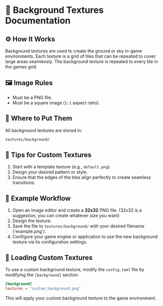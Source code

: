 # 🎑 Background Textures Documentation

## ⚙️ How It Works
Background textures are used to create the ground or sky in-game environments. Each texture is a grid of tiles that can be repeated to cover large areas seamlessly.
The background texture is repeated to every tile in the games grid.

## 🖼️ Image Rules
- Must be a PNG file.
- Must be a square image (`1:1` aspect ratio).

## 📁 Where to Put Them
All background textures are stored in:
```bash
textures/background/
```

## 🎨 Tips for Custom Textures
1. Start with a template texture (e.g., `default.png`).
2. Design your desired pattern or style.
3. Ensure that the edges of the tiles align perfectly to create seamless transitions.

## 🧩 Example Workflow
1. Open an image editor and create a **32x32** PNG file. (32x32 is a suggestion, you can create whatever size you want)
2. Design the texture.
3. Save the file to `textures/background/` with your desired filename ('example.png').
4. Configure your game engine or application to use the new background texture via its configuration settings.

## 🎨 Loading Custom Textures
To use a custom background texture, modify the `config.toml` file by modifying the `[background]` section:
```toml
[background]
textures = "custom_background.png"
```

This will apply your custom background texture to the game environment.